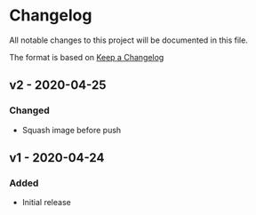 # Changelog

All notable changes to this project will be documented in this file.

The format is based on [Keep a Changelog](https://keepachangelog.com/en/1.0.0/)

## v2 - 2020-04-25
### Changed
- Squash image before push

## v1 - 2020-04-24
### Added
- Initial release
